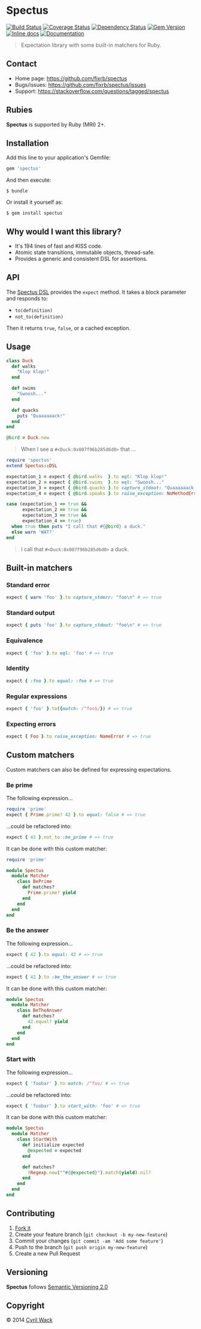 # Spectus

[![Build Status](https://travis-ci.org/fixrb/spectus.svg?branch=master)](https://travis-ci.org/fixrb/spectus)
[![Coverage Status](http://img.shields.io/coveralls/fixrb/spectus.svg?branch=master)](https://coveralls.io/r/fixrb/spectus)
[![Dependency Status](https://gemnasium.com/fixrb/spectus.svg)](https://gemnasium.com/fixrb/spectus)
[![Gem Version](http://img.shields.io/gem/v/spectus.svg)](https://rubygems.org/gems/spectus)
[![Inline docs](http://inch-ci.org/github/fixrb/spectus.svg?branch=master)](http://inch-ci.org/github/fixrb/spectus)
[![Documentation](http://img.shields.io/:yard-docs-38c800.svg)](http://rubydoc.info/gems/spectus/frames)

> Expectation library with some built-in matchers for Ruby.

## Contact

* Home page: https://github.com/fixrb/spectus
* Bugs/issues: https://github.com/fixrb/spectus/issues
* Support: https://stackoverflow.com/questions/tagged/spectus

## Rubies

__Spectus__ is supported by Ruby (MRI) 2+.

## Installation

Add this line to your application's Gemfile:

```ruby
gem 'spectus'
```

And then execute:

```shell
$ bundle
```

Or install it yourself as:

```shell
$ gem install spectus
```

## Why would I want this library?

* It's 194 lines of fast and KISS code.
* Atomic state transitions, immutable objects, thread-safe.
* Provides a generic and consistent DSL for assertions.

## API

The [Spectus DSL](lib/spectus/dsl.rb) provides the `expect` method.
It takes a block parameter and responds to:

* `to(definition)`
* `not_to(definition)`

Then it returns `true`, `false`, or a cached exception.

## Usage

```ruby
class Duck
  def walks
    "Klop klop!"
  end

  def swims
    "Swoosh..."
  end

  def quacks
    puts "Quaaaaaack!"
  end
end

@bird = Duck.new
```

> When I see a `#<Duck:0x007f96b285d6d0>` that ...

```ruby
require 'spectus'
extend Spectus::DSL

expectation_1 = expect { @bird.walks  }.to eql: "Klop klop!"
expectation_2 = expect { @bird.swims  }.to eql: "Swoosh..."
expectation_3 = expect { @bird.quacks }.to capture_stdout: "Quaaaaaack!\n"
expectation_4 = expect { @bird.speaks }.to raise_exception: NoMethodError

case (expectation_1 == true &&
      expectation_2 == true &&
      expectation_3 == true &&
      expectation_4 == true)
  when true then puts "I call that #{@bird} a duck."
  else warn 'WAT?'
end
```

> I call that `#<Duck:0x007f96b285d6d0>` a duck.

## Built-in matchers

### Standard error

```ruby
expect { warn 'foo' }.to capture_stderr: "foo\n" # => true
```

### Standard output

```ruby
expect { puts 'foo' }.to capture_stdout: "foo\n" # => true
```

### Equivalence

```ruby
expect { 'foo' }.to eql: 'foo' # => true
```

### Identity

```ruby
expect { :foo }.to equal: :foo # => true
```

### Regular expressions

```ruby
expect { 'foo' }.to({match: /^foo$/}) # => true
```

### Expecting errors

```ruby
expect { Foo }.to raise_exception: NameError # => true
```

## Custom matchers

Custom matchers can also be defined for expressing expectations.

### Be prime

The following expression...

```ruby
require 'prime'
expect { Prime.prime? 42 }.to equal: false # => true
```

...could be refactored into:

```ruby
expect { 42 }.not_to :be_prime # => true
```

It can be done with this custom matcher:

```ruby
require 'prime'

module Spectus
  module Matcher
    class BePrime
      def matches?
        Prime.prime? yield
      end
    end
  end
end
```

### Be the answer

The following expression...

```ruby
expect { 42 }.to equal: 42 # => true
```

...could be refactored into:

```ruby
expect { 42 }.to :be_the_answer # => true
```

It can be done with this custom matcher:

```ruby
module Spectus
  module Matcher
    class BeTheAnswer
      def matches?
        42.equal? yield
      end
    end
  end
end
```

### Start with

The following expression...

```ruby
expect { 'foobar' }.to match: /^foo/ # => true
```

...could be refactored into:

```ruby
expect { 'foobar' }.to start_with: 'foo' # => true
```

It can be done with this custom matcher:

```ruby
module Spectus
  module Matcher
    class StartWith
      def initialize expected
        @expected = expected
      end

      def matches?
        !Regexp.new("^#{@expected}").match(yield).nil?
      end
    end
  end
end
```

## Contributing

1. [Fork it](https://github.com/fixrb/spectus/fork)
2. Create your feature branch (`git checkout -b my-new-feature`)
3. Commit your changes (`git commit -am 'Add some feature'`)
4. Push to the branch (`git push origin my-new-feature`)
5. Create a new Pull Request

## Versioning

__Spectus__ follows [Semantic Versioning 2.0](http://semver.org/)

## Copyright

&copy; 2014 [Cyril Wack](https://plus.google.com/+CyrilWack?rel=author)

